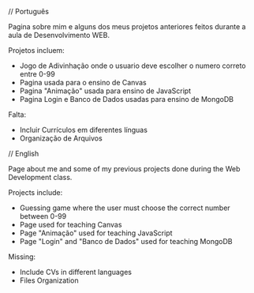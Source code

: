 // Português

Pagina sobre mim e alguns dos meus projetos anteriores feitos durante a aula de Desenvolvimento WEB.

Projetos incluem:
- Jogo de Adivinhação onde o usuario deve escolher o numero correto entre 0-99
- Pagina usada para o ensino de Canvas
- Pagina "Animação" usada para ensino de JavaScript
- Pagina Login e Banco de Dados usadas para ensino de MongoDB

Falta:
- Incluir Currículos em diferentes línguas
- Organização de Arquivos

// English

Page about me and some of my previous projects done during the Web Development class.

Projects include:
- Guessing game where the user must choose the correct number between 0-99
- Page used for teaching Canvas
- Page "Animação" used for teaching JavaScript
- Page "Login" and "Banco de Dados" used for teaching MongoDB

Missing:
- Include CVs in different languages
- Files Organization
